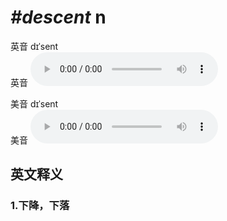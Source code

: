 # ***\#descent*** n
英音 dɪˈsent  
英音
<audio src="./media/descent1_AAC.aac" controls="controls"></audio>

美音 dɪˈsent  
美音
<audio src="./media/descent2_AAC.aac" controls="controls"></audio>



  

英文释义
---
### 1.**下降，下落**  


